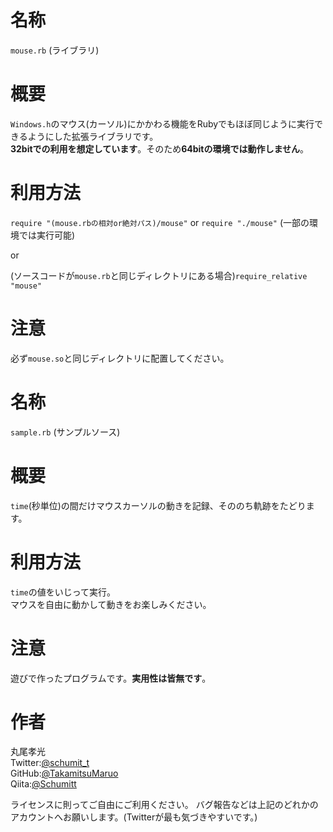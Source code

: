 # 名称  
`mouse.rb` (ライブラリ)

# 概要  
`Windows.h`のマウス(カーソル)にかかわる機能をRubyでもほぼ同じように実行できるようにした拡張ライブラリです。  
**32bitでの利用を想定しています**。そのため**64bitの環境では動作しません**。  

# 利用方法  
`require "(mouse.rbの相対or絶対パス)/mouse"`  or  `require "./mouse"` (一部の環境では実行可能)  

or  

(ソースコードが`mouse.rb`と同じディレクトリにある場合)`require_relative "mouse"`  

# 注意  
必ず`mouse.so`と同じディレクトリに配置してください。  

# 名称  
`sample.rb` (サンプルソース)

# 概要  
`time`(秒単位)の間だけマウスカーソルの動きを記録、そののち軌跡をたどります。

# 利用方法  
`time`の値をいじって実行。  
マウスを自由に動かして動きをお楽しみください。

# 注意
遊びで作ったプログラムです。**実用性は皆無です**。  

# 作者  
丸尾孝光  
    Twitter:[@schumit_t](https://twitter.com/schumit_t)  
    GitHub:[@TakamitsuMaruo](https://github.com/TakamitsuMaruo)  
    Qiita:[@Schumitt](https://qiita.com/Schmitt)  

ライセンスに則ってご自由にご利用ください。
バグ報告などは上記のどれかのアカウントへお願いします。(Twitterが最も気づきやすいです。)
